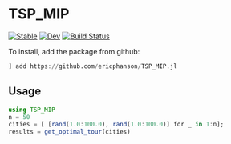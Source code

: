 # TSP_MIP

[![Stable](https://img.shields.io/badge/docs-stable-blue.svg)](https://ericphanson.github.io/TSP_MIP.jl/stable)
[![Dev](https://img.shields.io/badge/docs-dev-blue.svg)](https://ericphanson.github.io/TSP_MIP.jl/dev)
[![Build Status](https://travis-ci.com/ericphanson/TSP_MIP.jl.svg?branch=master)](https://travis-ci.com/ericphanson/TSP_MIP.jl)

To install, add the package from github:
```julia
] add https://github.com/ericphanson/TSP_MIP.jl
```

## Usage

```julia
using TSP_MIP
n = 50
cities = [ [rand(1.0:100.0), rand(1.0:100.0)] for _ in 1:n];
results = get_optimal_tour(cities)
```